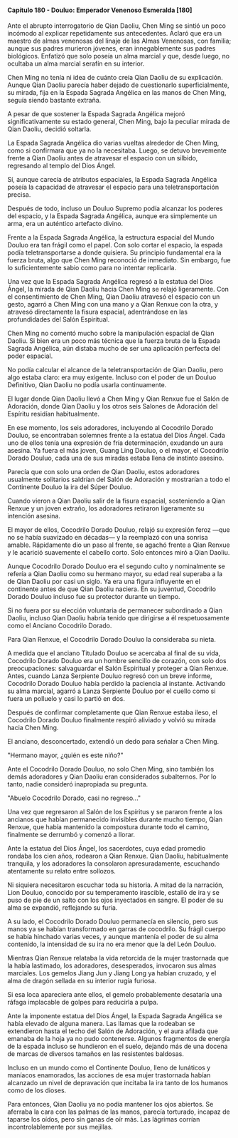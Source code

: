 
#### Capítulo 180 - Douluo: Emperador Venenoso Esmeralda [180]

Ante el abrupto interrogatorio de Qian Daoliu, Chen Ming se sintió un poco incómodo al explicar repetidamente sus antecedentes. Aclaró que era un maestro de almas venenosas del linaje de las Almas Venenosas, con familia; aunque sus padres murieron jóvenes, eran innegablemente sus padres biológicos. Enfatizó que solo poseía un alma marcial y que, desde luego, no ocultaba un alma marcial serafín en su interior.

Chen Ming no tenía ni idea de cuánto creía Qian Daoliu de su explicación. Aunque Qian Daoliu parecía haber dejado de cuestionarlo superficialmente, su mirada, fija en la Espada Sagrada Angélica en las manos de Chen Ming, seguía siendo bastante extraña.

A pesar de que sostener la Espada Sagrada Angélica mejoró significativamente su estado general, Chen Ming, bajo la peculiar mirada de Qian Daoliu, decidió soltarla.

La Espada Sagrada Angélica dio varias vueltas alrededor de Chen Ming, como si confirmara que ya no la necesitaba. Luego, se detuvo brevemente frente a Qian Daoliu antes de atravesar el espacio con un silbido, regresando al templo del Dios Ángel.

Sí, aunque carecía de atributos espaciales, la Espada Sagrada Angélica poseía la capacidad de atravesar el espacio para una teletransportación precisa.

Después de todo, incluso un Douluo Supremo podía alcanzar los poderes del espacio, y la Espada Sagrada Angélica, aunque era simplemente un arma, era un auténtico artefacto divino.

Frente a la Espada Sagrada Angélica, la estructura espacial del Mundo Douluo era tan frágil como el papel. Con solo cortar el espacio, la espada podía teletransportarse a donde quisiera. Su principio fundamental era la fuerza bruta, algo que Chen Ming reconoció de inmediato. Sin embargo, fue lo suficientemente sabio como para no intentar replicarla.

Una vez que la Espada Sagrada Angélica regresó a la estatua del Dios Ángel, la mirada de Qian Daoliu hacia Chen Ming se relajó ligeramente. Con el consentimiento de Chen Ming, Qian Daoliu atravesó el espacio con un gesto, agarró a Chen Ming con una mano y a Qian Renxue con la otra, y atravesó directamente la fisura espacial, adentrándose en las profundidades del Salón Espiritual.

Chen Ming no comentó mucho sobre la manipulación espacial de Qian Daoliu. Si bien era un poco más técnica que la fuerza bruta de la Espada Sagrada Angélica, aún distaba mucho de ser una aplicación perfecta del poder espacial.

No podía calcular el alcance de la teletransportación de Qian Daoliu, pero algo estaba claro: era muy exigente. Incluso con el poder de un Douluo Definitivo, Qian Daoliu no podía usarla continuamente.

El lugar donde Qian Daoliu llevó a Chen Ming y Qian Renxue fue el Salón de Adoración, donde Qian Daoliu y los otros seis Salones de Adoración del Espíritu residían habitualmente.

En ese momento, los seis adoradores, incluyendo al Cocodrilo Dorado Douluo, se encontraban solemnes frente a la estatua del Dios Ángel. Cada uno de ellos tenía una expresión de fría determinación, exudando un aura asesina. Ya fuera el más joven, Guang Ling Douluo, o el mayor, el Cocodrilo Dorado Douluo, cada una de sus miradas estaba llena de instinto asesino.

Parecía que con solo una orden de Qian Daoliu, estos adoradores usualmente solitarios saldrían del Salón de Adoración y mostrarían a todo el Continente Douluo la ira del Súper Douluo.

Cuando vieron a Qian Daoliu salir de la fisura espacial, sosteniendo a Qian Renxue y un joven extraño, los adoradores retiraron ligeramente su intención asesina.

El mayor de ellos, Cocodrilo Dorado Douluo, relajó su expresión feroz —que no se había suavizado en décadas— y la reemplazó con una sonrisa amable. Rápidamente dio un paso al frente, se agachó frente a Qian Renxue y le acarició suavemente el cabello corto. Solo entonces miró a Qian Daoliu.

Aunque Cocodrilo Dorado Douluo era el segundo culto y nominalmente se refería a Qian Daoliu como su hermano mayor, su edad real superaba a la de Qian Daoliu por casi un siglo. Ya era una figura influyente en el continente antes de que Qian Daoliu naciera. En su juventud, Cocodrilo Dorado Douluo incluso fue su protector durante un tiempo.

Si no fuera por su elección voluntaria de permanecer subordinado a Qian Daoliu, incluso Qian Daoliu habría tenido que dirigirse a él respetuosamente como el Anciano Cocodrilo Dorado.

Para Qian Renxue, el Cocodrilo Dorado Douluo la consideraba su nieta.

A medida que el anciano Titulado Douluo se acercaba al final de su vida, Cocodrilo Dorado Douluo era un hombre sencillo de corazón, con solo dos preocupaciones: salvaguardar el Salón Espiritual y proteger a Qian Renxue. Antes, cuando Lanza Serpiente Douluo regresó con un breve informe, Cocodrilo Dorado Douluo había perdido la paciencia al instante. Activando su alma marcial, agarró a Lanza Serpiente Douluo por el cuello como si fuera un polluelo y casi lo partió en dos.

Después de confirmar completamente que Qian Renxue estaba ileso, el Cocodrilo Dorado Douluo finalmente respiró aliviado y volvió su mirada hacia Chen Ming.

El anciano, desconcertado, extendió un dedo para señalar a Chen Ming.

"Hermano mayor, ¿quién es este niño?"

Ante el Cocodrilo Dorado Douluo, no solo Chen Ming, sino también los demás adoradores y Qian Daoliu eran considerados subalternos. Por lo tanto, nadie consideró inapropiada su pregunta.

"Abuelo Cocodrilo Dorado, casi no regreso..."

Una vez que regresaron al Salón de los Espíritus y se pararon frente a los ancianos que habían permanecido invisibles durante mucho tiempo, Qian Renxue, que había mantenido la compostura durante todo el camino, finalmente se derrumbó y comenzó a llorar.

Ante la estatua del Dios Ángel, los sacerdotes, cuya edad promedio rondaba los cien años, rodearon a Qian Renxue. Qian Daoliu, habitualmente tranquila, y los adoradores la consolaron apresuradamente, escuchando atentamente su relato entre sollozos.

Ni siquiera necesitaron escuchar toda su historia. A mitad de la narración, Lion Douluo, conocido por su temperamento irascible, estalló de ira y se puso de pie de un salto con los ojos inyectados en sangre. El poder de su alma se expandió, reflejando su furia.

A su lado, el Cocodrilo Dorado Douluo permanecía en silencio, pero sus manos ya se habían transformado en garras de cocodrilo. Su frágil cuerpo se había hinchado varias veces, y aunque mantenía el poder de su alma contenido, la intensidad de su ira no era menor que la del León Douluo.

Mientras Qian Renxue relataba la vida retorcida de la mujer trastornada que la había lastimado, los adoradores, desesperados, invocaron sus almas marciales. Los gemelos Jiang Jun y Jiang Long ya habían cruzado, y el alma de dragón sellada en su interior rugía furiosa.

Si esa loca apareciera ante ellos, el gemelo probablemente desataría una ráfaga implacable de golpes para reducirla a pulpa.

Ante la imponente estatua del Dios Ángel, la Espada Sagrada Angélica se había elevado de alguna manera. Las llamas que la rodeaban se extendieron hasta el techo del Salón de Adoración, y el aura afilada que emanaba de la hoja ya no pudo contenerse. Algunos fragmentos de energía de la espada incluso se hundieron en el suelo, dejando más de una docena de marcas de diversos tamaños en las resistentes baldosas.

Incluso en un mundo como el Continente Douluo, lleno de lunáticos y maníacos enamorados, las acciones de esa mujer trastornada habían alcanzado un nivel de depravación que incitaba la ira tanto de los humanos como de los dioses.

Para entonces, Qian Daoliu ya no podía mantener los ojos abiertos. Se aferraba la cara con las palmas de las manos, parecía torturado, incapaz de taparse los oídos, pero sin ganas de oír más. Las lágrimas corrían incontrolablemente por sus mejillas.